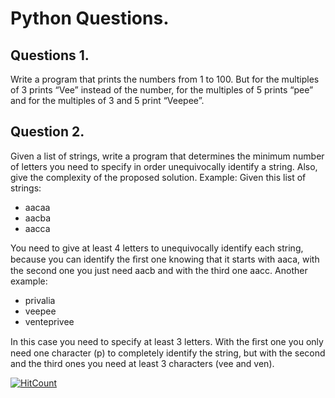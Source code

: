 # Python Questions.

## Questions 1.
Write a program that prints the numbers from 1 to 100. But for the multiples of 3 prints “Vee” instead of the number, for the multiples of 5 prints “pee” and for the multiples of 3 and 5 print “Veepee”.
## Question 2.
Given a list of strings, write a program that determines the minimum number of letters you need to specify in order unequivocally identify a string. Also, give the complexity of the proposed solution. 
Example: Given this list of strings:
- aacaa 
- aacba 
- aacca 

You need to give at least 4 letters to unequivocally identify each string, because you can identify the ﬁrst one knowing that it starts with aaca, with the second one you just need aacb and with the third one aacc. 
Another example:
- privalia 
- veepee 
- venteprivee 

In this case you need to specify at least 3 letters. With the ﬁrst one you only need one character (p) to completely identify the string, but with the second and the third ones you need at least 3 characters (vee and ven).


[![HitCount](https://hits.dwyl.com/asotomayor/Python-Problems.svg?style=flat-square&show=unique)](http://hits.dwyl.com/asotomayor/Python-Problems)
